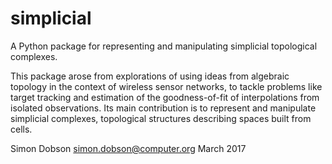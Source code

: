 # simplicial

A Python package for representing and manipulating simplicial
topological complexes.

This package arose from explorations of using ideas from algebraic
topology in the context of wireless sensor networks, to tackle
problems like target tracking and estimation of the goodness-of-fit of
interpolations from isolated observations. Its main contribution is to
represent and manipulate simplicial complexes, topological structures
describing spaces built from cells.


Simon Dobson <simon.dobson@computer.org>
March 2017
